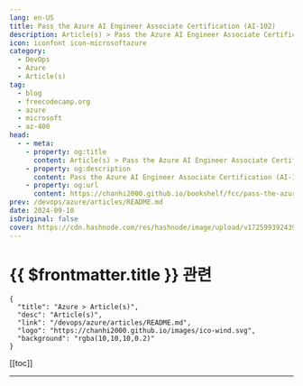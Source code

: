 ```yaml
---
lang: en-US
title: Pass the Azure AI Engineer Associate Certification (AI-102)
description: Article(s) > Pass the Azure AI Engineer Associate Certification (AI-102)
icon: iconfont icon-microsoftazure
category: 
  - DevOps
  - Azure
  - Article(s)
tag: 
  - blog
  - freecodecamp.org
  - azure
  - microsoft
  - az-400
head:
  - - meta:
    - property: og:title
      content: Article(s) > Pass the Azure AI Engineer Associate Certification (AI-102)
    - property: og:description
      content: Pass the Azure AI Engineer Associate Certification (AI-102)
    - property: og:url
      content: https://chanhi2000.github.io/bookshelf/fcc/pass-the-azure-ai-engineer-associate-certification-ai-102.html
prev: /devops/azure/articles/README.md
date: 2024-09-10
isOriginal: false
cover: https://cdn.hashnode.com/res/hashnode/image/upload/v1725993924398/c2501267-b4ce-42cb-a73a-215d03a50aa0.png
---
```


# {{ $frontmatter.title }} 관련

```component VPCard
{
  "title": "Azure > Article(s)",
  "desc": "Article(s)",
  "link": "/devops/azure/articles/README.md",
  "logo": "https://chanhi2000.github.io/images/ico-wind.svg",
  "background": "rgba(10,10,10,0.2)"
}
```

[[toc]]

---

<SiteInfo
  name="Pass the Azure AI Engineer Associate Certification (AI-102)"
  desc="Are you ready to take your AI skills to the next level and earn the Azure AI Engineer Associate Certification (AI-102)? We just posted a comprehensive course on the freeCodeCamp.org YouTube channel that is designed to help you prepare for and pass th..."
  url="https://freecodecamp.org/news/pass-the-azure-ai-engineer-associate-certification-ai-102/"
  logo="https://cdn.freecodecamp.org/universal/favicons/favicon.ico"
  preview="https://cdn.hashnode.com/res/hashnode/image/upload/v1725993924398/c2501267-b4ce-42cb-a73a-215d03a50aa0.png"/>

<!-- TODO: 작성 -->

<!-- 
Are you ready to take your AI skills to the next level and earn the Azure AI Engineer Associate Certification (AI-102)? We just posted a comprehensive course on the freeCodeCamp.org YouTube channel that is designed to help you prepare for and pass this certification exam.

This course offers an in-depth exploration of Azure AI services, Azure AI Search, and Azure OpenAI, equipping you with the knowledge and skills needed to excel as a Microsoft Azure AI engineer. Andrew Brown of ExamPro developed this course.

### -course-overview">Course Overview

The course is structured to guide you through the essential components of the Azure AI Engineer Associate Certification. It begins with an introduction and an exam guide breakdown, setting the stage for a deep dive into the technical and practical aspects of Azure AI.

Here are the key sections of the course:

1. **Setup**: Learn how to set up your development environment and get acquainted with OpenAI Studio and AI Studio.
<li>**Gen AI Primer**: Understand the differences between AI and Generative AI, foundational models, large language models, and the intricacies of transformer architecture, tokenization, embeddings, and attention mechanisms.
<li>**ML and AI Concepts**: Explore supervised and unsupervised learning, neural networks, deep learning, and the tools like Jupyter Notebooks that facilitate AI development.
<li>**Responsible AI**: Learn about the principles of responsible AI, including fairness, reliability, privacy, inclusiveness, transparency, and accountability. Learn about the Responsible AI Standard V2 and how to apply these guidelines in real-world scenarios.
<li>**Azure AI Services**: Gain hands-on experience with Azure AI Services, including setup, diagnostic logging, and the differences between Azure AI Services and Azure AI Studio. Explore Azure OpenAI Service models, deployment types, and prompt engineering.
<li>**Azure AI Search**: Discover the capabilities of Azure AI Search, including RAG, document cracking, HNSW, and semantic ranking.
<li>**Text Analytics and Computer Vision**: Learn about natural language processing, sentiment analysis, PII extraction, and the capabilities of Azure AI Vision Studio.
<li>**Custom Vision and Document Intelligence**: Understand custom vision project types, features, and object detection, as well as Azure AI Document Intelligence and form recognition.
<li>**Speech API and AI Video Indexer**: Explore the Speech API and AI Video Indexer to enhance your AI solutions with audio and video processing capabilities.
<li>**Content Safety and Language Understanding**: Implement content moderation solutions and explore language understanding with LUIS and QnA Maker.
<li>**Face Service and Cleanup**: Learn about the Face Service and how to effectively clean up your AI projects.

### -certification-overview">Certification Overview

As a Microsoft Azure AI engineer, you will be responsible for building, managing, and deploying AI solutions that leverage Azure AI. This role involves participating in all phases of AI solutions development, from requirements definition and design to deployment, integration, and maintenance. You will work closely with solution architects, data scientists, data engineers, and other specialists to build secure, end-to-end AI solutions.

The skills measured in the certification include planning and managing an Azure AI solution, implementing content moderation, computer vision, natural language processing, knowledge mining, document intelligence, and generative AI solutions.

### -get-started">Get Started

To start your journey towards becoming an Azure AI Engineer Associate, watch the <a href="https://youtu.be/scJ4mobwjBQ">full course on the freeCodeCamp.org YouTube channel</a> (14-hour watch).

<div class="embed-wrapper">
        <iframe width="560" height="315" src="https://www.youtube.com/embed/scJ4mobwjBQ" style="aspect-ratio: 16 / 9; width: 100%; height: auto;" title="YouTube video player" allow="accelerometer; autoplay; clipboard-write; encrypted-media; gyroscope; picture-in-picture; web-share" referrerpolicy="strict-origin-when-cross-origin" allowfullscreen="" loading="lazy"></iframe></div>
-->
